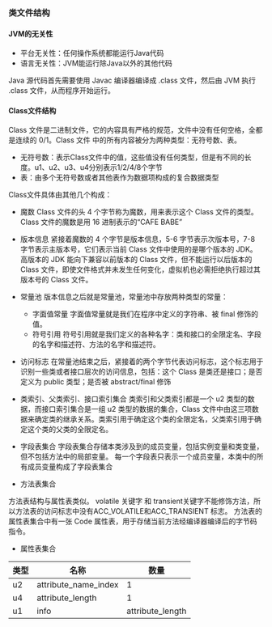### 类文件结构
#### JVM的无关性

- 平台无关性：任何操作系统都能运行Java代码
- 语言无关性：JVM能运行除Java以外的其他代码

Java 源代码首先需要使用 Javac 编译器编译成 .class 文件，然后由 JVM 执行 .class 文件，从而程序开始运行。

#### Class文件结构

Class 文件是二进制文件，它的内容具有严格的规范，文件中没有任何空格，全都是连续的 0/1。Class 文件 中的所有内容被分为两种类型：无符号数、表。

- 无符号数：表示Class文件中的值，这些值没有任何类型，但是有不同的长度。u1、u2、u3、u4分别表示1/2/4/8个字节
- 表：由多个无符号数或者其他表作为数据项构成的复合数据类型

Class文件具体由其他几个构成：

- 魔数
Class 文件的头 4 个字节称为魔数，用来表示这个 Class 文件的类型。
Class 文件的魔数是用 16 进制表示的“CAFE BABE”

- 版本信息
紧接着魔数的 4 个字节是版本信息，5-6 字节表示次版本号，7-8 字节表示主版本号，它们表示当前 Class 文件中使用的是哪个版本的 JDK。
高版本的 JDK 能向下兼容以前版本的 Class 文件，但不能运行以后版本的 Class 文件，即使文件格式并未发生任何变化，虚拟机也必需拒绝执行超过其版本号的 Class 文件。

- 常量池
版本信息之后就是常量池，常量池中存放两种类型的常量：
  - 字面值常量
字面值常量就是我们在程序中定义的字符串、被 final 修饰的值。
  - 符号引用
符号引用就是我们定义的各种名字：类和接口的全限定名、字段的名字和描述符、方法的名字和描述符。

- 访问标志
在常量池结束之后，紧接着的两个字节代表访问标志，这个标志用于识别一些类或者接口层次的访问信息，包括：这个 Class 是类还是接口；是否定义为 public 类型；是否被 abstract/final 修饰

- 类索引、父类索引、接口索引集合
类索引和父类索引都是一个 u2 类型的数据，而接口索引集合是一组 u2 类型的数据的集合，Class 文件中由这三项数据来确定类的继承关系。类索引用于确定这个类的全限定名，父类索引用于确定这个类的父类的全限定名。

- 字段表集合
字段表集合存储本类涉及到的成员变量，包括实例变量和类变量，但不包括方法中的局部变量。
每一个字段表只表示一个成员变量，本类中的所有成员变量构成了字段表集合

- 方法表集合

方法表结构与属性表类似。
volatile 关键字 和 transient关键字不能修饰方法，所以方法表的访问标志中没有ACC_VOLATILE和ACC_TRANSIENT 标志。
方法表的属性表集合中有一张 Code 属性表，用于存储当前方法经编译器编译后的字节码指令。

- 属性表集合


| 类型 | 名称 | 数量 |
| --- | --- | --- |
| u2 | attribute_name_index | 1 |
| u4 | attribute_length | 1 |
| u1 | info | attribute_length |